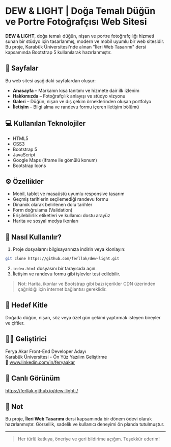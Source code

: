 # DEW & LIGHT | Doğa Temalı Düğün ve Portre Fotoğrafçısı Web Sitesi

**DEW & LIGHT**, doğa temalı düğün, nişan ve portre fotoğrafçılığı hizmeti sunan bir stüdyo için tasarlanmış, modern ve mobil uyumlu bir web sitesidir. Bu proje, Karabük Üniversitesi'nde alınan "İleri Web Tasarımı" dersi kapsamında Bootstrap 5 kullanılarak hazırlanmıştır.

## 📄 Sayfalar

Bu web sitesi aşağıdaki sayfalardan oluşur:

- **Anasayfa** – Markanın kısa tanıtımı ve hizmete dair ilk izlenim
- **Hakkımızda** – Fotoğrafçılık anlayışı ve stüdyo vizyonu
- **Galeri** – Düğün, nişan ve dış çekim örneklerinden oluşan portfolyo
- **İletişim** – Bilgi alma ve randevu formu içeren iletişim bölümü

## 💻 Kullanılan Teknolojiler

- HTML5
- CSS3
- Bootstrap 5
- JavaScript
- Google Maps (iframe ile gömülü konum)
- Bootstrap Icons

## ⚙️ Özellikler

- Mobil, tablet ve masaüstü uyumlu responsive tasarım
- Geçmiş tarihlerin seçilemediği randevu formu
- Dinamik olarak belirlenen dolu tarihler
- Form doğrulama (Validation)
- Erişilebilirlik etiketleri ve kullanıcı dostu arayüz
- Harita ve sosyal medya ikonları

## 🧩 Nasıl Kullanılır?

1. Proje dosyalarını bilgisayarınıza indirin veya klonlayın:

```bash
git clone https://github.com/ferllak/dew-light.git
```

2. `index.html` dosyasını bir tarayıcıda açın.
3. İletişim ve randevu formu gibi işlevler test edilebilir.

> Not: Harita, ikonlar ve Bootstrap gibi bazı içerikler CDN üzerinden çağrıldığı için internet bağlantısı gereklidir.

## 🎯 Hedef Kitle

Doğada düğün, nişan, söz veya özel gün çekimi yaptırmak isteyen bireyler ve çiftler.

## 👩‍💻 Geliştirici

Ferya Akar
Front-End Developer Adayı  
Karabük Üniversitesi - Ön Yüz Yazılım Geliştirme  
🔗 www.linkedin.com/in/feryaakar

## 🔗 Canlı Görünüm
https://ferllak.github.io/dew-light-/

## 📌 Not

Bu proje, **İleri Web Tasarımı** dersi kapsamında bir dönem ödevi olarak hazırlanmıştır. Görsellik, sadelik ve kullanıcı deneyimi ön planda tutulmuştur.

---

> Her türlü katkıya, öneriye ve geri bildirime açığım. Teşekkür ederim!
